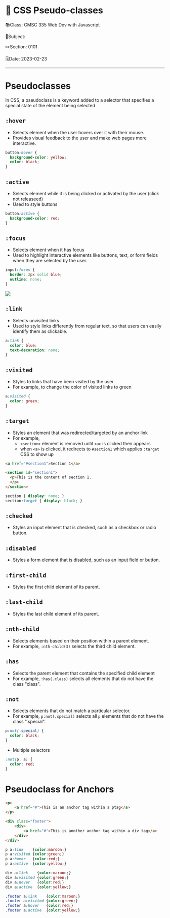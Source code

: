 # 🎨 CSS Pseudo-classes

📚Class: CMSC 335 Web Dev with Javascript

📘Subject: <a href="https://github.com/lamula21/cheat-sheets/blob/main/"></a>

✏️Section: 0101

🗓️Date: 2023-02-23

---
# Pseudoclasses
In CSS, a pseudoclass is a keyword added to a selector that specifies a special state of the element being selected

## `:hover`
- Selects element when the user hovers over it with their mouse. 
- Provides visual feedback to the user and make web pages more interactive.
```css
button:hover { 
  background-color: yellow;
  color: black; 
}
```

## `:active`
- Selects element while it is being clicked or activated by the user (click not releaseed)
- Used to style buttons
```css
button:active { 
  background-color: red;
}
```


## `:focus`
- Selects element when it has focus
- Used to highlight interactive elements like buttons, text, or form fields when they are selected by the user.
```css
input:focus { 
  border: 2px solid blue; 
  outline: none; 
}
```

![](../Assets/20230323122138.png)


## `:link`
- Selects unvisited links
- Used to style links differently from regular text, so that users can easily identify them as clickable.
```css
a:link { 
  color: blue; 
  text-decoration: none; 
}
```


## `:visited`
- Styles to links that have been visited by the user. 
- For example, to change the color of visited links to green
```css
a:visited { 
  color: green; 
}
```

## `:target`
- Styles an element that was redirected/targeted by an anchor link
- For example, 
	- `<section>` element is removed until `<a>` is clicked then appears
	- when `<a>` is clicked, it redirects to `#section1` which applies `:target` CSS to show up
```html
<a href="#section1">Section 1</a>

<section id="section1">
  <p>This is the content of section 1.
  </p> 
</section>
```

```css
section { display: none; } 
section:target { display: block; }
```

## `:checked` 
- Styles an input element that is checked, such as a checkbox or radio button.


## `:disabled` 
- Styles a form element that is disabled, such as an input field or button.


## `:first-child`
- Styles the first child element of its parent.


## `:last-child`
- Styles the last child element of its parent.


## `:nth-child`
- Selects elements based on their position within a parent element. 
- For example, `:nth-child(3)` selects the third child element.


## `:has`
- Selects the parent element that contains the specified child element
- For example, `:has(.class)` selects all elements that do not have the class "class".


## `:not`
- Selects elements that do not match a particular selector. 
- For example, `p:not(.special)` selects all `p` elements that do not have the class ".special".
```css
p:not(.special) { 
  color: black; 
}
```

- Multiple selectors
```css
:not(p, a) {
  color: red;
}
```


# Pseudoclass for Anchors

```html
<p>
	<a href="#">This is an anchor tag within a ptag</a>
</p>

<div class="footer">
	<div>
		<a href="#">This is another anchor tag within a div tag</a>
	</div>
</div>
```

```css
p a:link    {color:maroon;}
p a:visited {color:green;}
p a:hover   {color:red;}
p a:active  {color:yellow;}

div a:link    {color:maroon;}
div a:visited {color:green;}
div a:hover   {color:red;}
div a:active  {color:yellow;}

.footer a:link    {color:maroon;}
.footer a:visited {color:green;}
.footer a:hover   {color:red;}
.footer a:active  {color:yellow;}
```